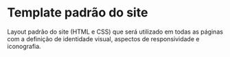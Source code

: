 # Template padrão do site

Layout padrão do site (HTML e CSS) que será utilizado em todas as páginas com a definição de identidade visual, aspectos de responsividade e iconografia.


